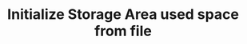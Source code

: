 ---
title: "Initialize Storage Area used space from file"
linkTitle: "Initialize Storage Area used space from file"
weight: 5
noComment: true
description: >
---